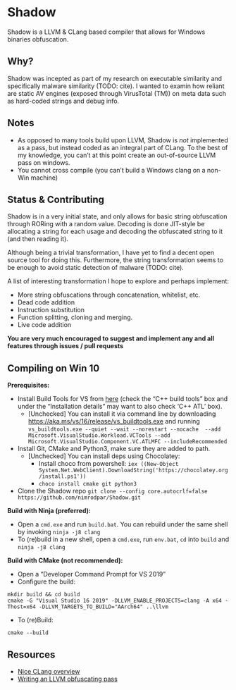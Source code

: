 # Shadow

Shadow is a LLVM & CLang based compiler that allows for Windows binaries obfuscation.

## Why?

Shadow was incepted as part of my research on executable similarity and specifically malware similarity (TODO: cite). I wanted to examin how reliant are static AV engines (exposed through VirusTotal (TM)) on meta data such as hard-coded strings and debug info.

## Notes
* As opposed to many tools build upon LLVM, Shadow is *not* implemented as a pass, but instead coded as an integral part of CLang. To the best of my knowledge, you can’t at this point create an out-of-source LLVM pass on windows.
* You cannot cross compile (you can’t build a Windows clang on a non-Win machine)


## Status & Contributing

Shadow is in a very initial state, and only allows for basic string obfuscation through RORing with a random value. Decoding is done JIT-style be allocating a string for each usage and decoding the obfuscated string to it (and then reading it).

Although being a trivial transformation, I have yet to find a decent open source tool for doing this. Furthermore, the string transformation seems to be enough to avoid static detection of malware (TODO: cite).

A list of interesting transformation I hope to explore and perhaps implement:
* More string obfuscations through concatenation, whitelist, etc.
* Dead code addition
* Instruction substitution
* Function splitting, cloning and merging.
* Live code addition

**You are very much encouraged to suggest and implement any and all features through issues / pull requests**

## Compiling on Win 10

**Prerequisites:**
* Install Build Tools for VS from [here](https://visualstudio.microsoft.com/downloads/#) (check the “C++ build tools” box and under the “Installation details” may want to also check ‘C++ ATL’ box).
    * [Unchecked] You can install it via command line by downloading https://aka.ms/vs/16/release/vs_buildtools.exe and running `vs_buildtools.exe --quiet --wait --norestart --nocache  --add 	Microsoft.VisualStudio.Workload.VCTools --add Microsoft.VisualStudio.Component.VC.ATLMFC --includeRecommended`
* Install Git, CMake and Python3, make sure they are added to path.
    * [Unchecked] You can install deps using Chocolatey:
        * Install choco from powershell: `iex ((New-Object System.Net.WebClient).DownloadString('https://chocolatey.org/install.ps1'))`
        * `choco install cmake git python3` 
* Clone the Shadow repo `git clone --config core.autocrlf=false https://github.com/nimrodpar/Shadow.git`

**Build with Ninja (preferred):**
* Open a `cmd.exe` and run `build.bat`. You can rebuild under the same shell by invoking `ninja -j8 clang`
* To (re)build in a new shell, open a `cmd.exe`, run `env.bat`, `cd` into `build` and `ninja -j8 clang`

**Build with CMake (not recommended):**
* Open a “Developer Command Prompt for VS 2019”
* Configure the build:
```
mkdir build && cd build
cmake -G "Visual Studio 16 2019" -DLLVM_ENABLE_PROJECTS=clang -A x64 -Thost=x64 -DLLVM_TARGETS_TO_BUILD="AArch64" ..\llvm   
```
* To (re)Build:
```
cmake --build
```

## Resources
* [Nice CLang overview](https://llvm.org/devmtg/2017-06/2-Hal-Finkel-LLVM-2017.pdf)
* [Writing an LLVM obfuscating pass](https://medium.com/@polarply/build-your-first-llvm-obfuscator-80d16583392b)
